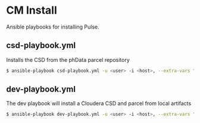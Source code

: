 # CM Install

Ansible playbooks for installing Pulse.

## csd-playbook.yml
Installs the CSD from the phData parcel repository

```bash 
$ ansible-playbook csd-playbook.yml -u <user> -i <host>, --extra-vars "version=<version>"  
```

## dev-playbook.yml
The dev playbook will install a Cloudera CSD and parcel from local artifacts
```bash 
$ ansible-playbook dev-playbook.yml -u <user> -i <host>, --extra-vars "version=$(sh ../version)"  
```
